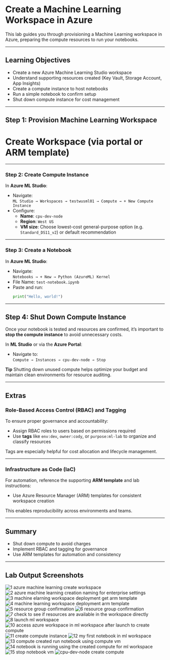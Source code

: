 # Create a Machine Learning Workspace in Azure

This lab guides you through provisioning a Machine Learning workspace in Azure, preparing the compute resources to run your notebooks.

---

## Learning Objectives

- Create a new Azure Machine Learning Studio workspace
- Understand supporting resources created (Key Vault, Storage Account, App Insights)
- Create a compute instance to host notebooks
- Run a simple notebook to confirm setup
- Shut down compute instance for cost management

---

## Step 1: Provision Machine Learning Workspace

# Create Workspace (via portal or ARM template)

---

### Step 2: Create Compute Instance

In **Azure ML Studio**:
- Navigate:  
  `ML Studio → Workspaces → testwusml01 → Compute → + New Compute Instance`
- Configure:
  - **Name**: `cpu-dev-node`
  - **Region**: `West US`
  - **VM size**: Choose lowest-cost general-purpose option (e.g. `Standard_DS11_v2`) or default recommendation

---

### Step 3: Create a Notebook

In **Azure ML Studio**:
- Navigate:  
  `Notebooks → + New → Python (AzureML) Kernel`
- File Name: `test-notebook.ipynb`
- Paste and run:
  ```python
  print("Hello, world!")

---

## Step 4: Shut Down Compute Instance

Once your notebook is tested and resources are confirmed, it’s important to **stop the compute instance** to avoid unnecessary costs.

In **ML Studio** or via the **Azure Portal**:

- Navigate to:  
  `Compute → Instances → cpu-dev-node → Stop`

 **Tip** Shutting down unused compute helps optimize your budget and maintain clean environments for resource auditing.

---

## Extras

### Role-Based Access Control (RBAC) and Tagging

To ensure proper governance and accountability:

- Assign RBAC roles to users based on permissions required
- Use **tags** like `env:dev`, `owner:cody`, or `purpose:ml-lab` to organize and classify resources

Tags are especially helpful for cost allocation and lifecycle management.

---

### Infrastructure as Code (IaC)

For automation, reference the supporting **ARM template** and lab instructions:

- Use Azure Resource Manager (ARM) templates for consistent workspace creation

This enables reproducibility across environments and teams.

---

## Summary

- Shut down compute to avoid charges
- Implement RBAC and tagging for governance
- Use ARM templates for automation and consistency

---

## Lab Output Screenshots

![1 azure machine learning create workspace](https://github.com/user-attachments/assets/0196df47-e7df-489b-8bd9-83ba6acd734c)
![2 azure machine learning creation naming for enterprise settings](https://github.com/user-attachments/assets/31362180-2730-47eb-b130-7e0246b25232)
![3 machine elarning workspace deployment get arm template](https://github.com/user-attachments/assets/24e88eac-5ee5-4924-878b-bd4adcf7cb18)
![4 machine learning workspace deployment arm template](https://github.com/user-attachments/assets/d6840fde-818b-431e-b1b6-ecea62f8712d)
![5 resource group confirmation](https://github.com/user-attachments/assets/8a08e2a2-b3c5-4113-857e-98e72d34b692)
![6 resource group confirmation](https://github.com/user-attachments/assets/e98fcf17-b4b8-469a-9d00-c3a36e540ee4)
![7 check to see if resources are available in the workspace directly](https://github.com/user-attachments/assets/3afec2f6-b7bf-476b-a18c-160342716212)
![8 launch ml workspace](https://github.com/user-attachments/assets/8070d49f-29d0-4f59-819f-4244ac675e4a)
![10 access azure workspace in ml workspace after launch to create compute](https://github.com/user-attachments/assets/b16eb93a-2093-45aa-b66b-78011963486d)
![11 create compute instance](https://github.com/user-attachments/assets/31acb1eb-350e-4566-833c-04717576b538)
![12 my first notebook in ml workspace](https://github.com/user-attachments/assets/180f780d-0d75-4f93-9254-4d2782398391)
![13 compute created run notebook using compute vm](https://github.com/user-attachments/assets/7ed936b7-d4ed-4e6b-8377-27bb9c7832bc)
![14 notebook is running using the created compute for ml workspace](https://github.com/user-attachments/assets/563568d6-3b60-4b52-9458-0edc3350ffc8)
![15 stop notebook vm](https://github.com/user-attachments/assets/7c0af6b2-67b1-40c7-b909-2d33c0dee902)
![cpu-dev-node create compute](https://github.com/user-attachments/assets/8e783049-98c0-4a83-b981-1acbf02982b3)







